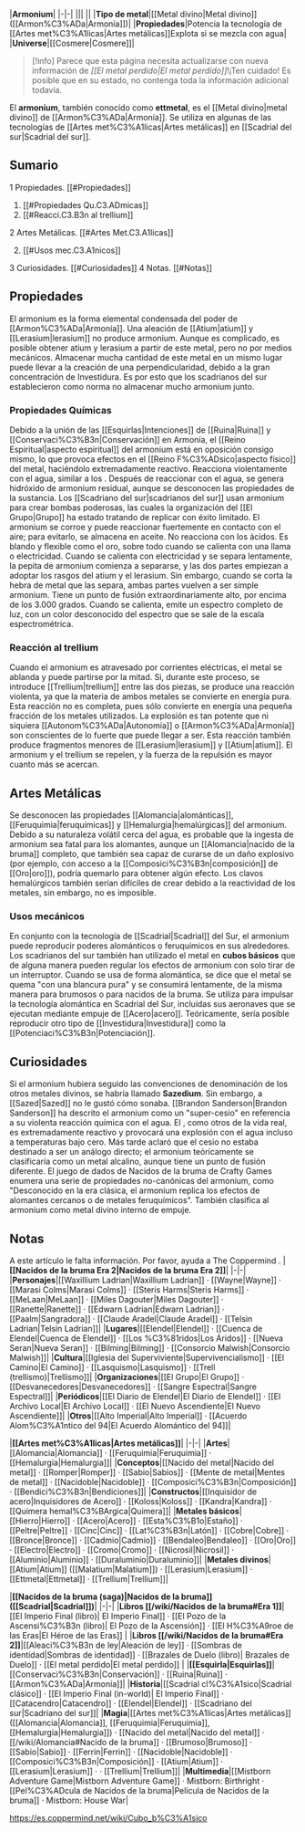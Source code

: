

|**Armonium**|
|-|-|
|||
||
|**Tipo de metal**|[[Metal divino\|Metal divino]] ([[Armon%C3%ADa\|Armonía]])|
|**Propiedades**|Potencia la tecnología de [[Artes met%C3%A1licas\|Artes metálicas]]Explota si se mezcla con agua|
|**Universe**|[[Cosmere\|Cosmere]]|

> [!info] Parece que esta página necesita actualizarse con nueva información de *[[El metal perdido\|El metal perdido]]*!¡Ten cuidado! Es posible que en su estado, no contenga toda la información adicional todavía.

El **armonium**, también conocido como **ettmetal**, es el [[Metal divino\|metal divino]] de [[Armon%C3%ADa\|Armonía]]. Se utiliza en algunas de las tecnologías de [[Artes met%C3%A1licas\|Artes metálicas]] en [[Scadrial del sur\|Scadrial del sur]].

## Sumario

1 Propiedades. [[#Propiedades]] 

1. [[#Propiedades Qu.C3.ADmicas]] 
1. [[#Reacci.C3.B3n al trellium]] 


2 Artes Metálicas. [[#Artes Met.C3.A1licas]] 

2. [[#Usos mec.C3.A1nicos]] 


3 Curiosidades. [[#Curiosidades]] 
4 Notas. [[#Notas]] 


## Propiedades
El armonium es la forma elemental condensada del poder de [[Armon%C3%ADa\|Armonía]]. Una aleación de [[Atium\|atium]] y [[Lerasium\|lerasium]] no produce armonium. Aunque es complicado, es posible obtener atium y lerasium a partir de este metal, pero no por medios mecánicos.
Almacenar mucha cantidad de este metal en un mismo lugar puede llevar a la creación de una perpendicularidad, debido a la gran concentración de Investidura. Es por esto que los scadrianos del sur establecieron como norma no almacenar mucho armonium junto. 

### Propiedades Químicas
Debido a la unión de las [[Esquirlas\|Intenciones]] de [[Ruina\|Ruina]] y [[Conservaci%C3%B3n\|Conservación]] en Armonía, el [[Reino Espiritual\|aspecto espiritual]] del armonium está en oposición consigo mismo, lo que provoca efectos en el [[Reino F%C3%ADsico\|aspecto físico]] del metal, haciéndolo extremadamente reactivo. Reacciona violentamente con el agua, similar a los . Después de reaccionar con el agua, se genera hidróxido de armonium residual, aunque se desconocen las propiedades de la sustancia. Los [[Scadriano del sur\|scadrianos del sur]] usan armonium para crear bombas poderosas, las cuales la organización del [[El Grupo\|Grupo]] ha estado tratando de replicar con éxito limitado. El armonium se corroe y puede reaccionar fuertemente en contacto con el aire; para evitarlo, se almacena en aceite. No reacciona con los ácidos.
Es blando y flexible como el oro, sobre todo cuando se calienta con una llama o electricidad. Cuando se calienta con electricidad y se separa lentamente, la pepita de armonium comienza a separarse, y las dos partes empiezan a adoptar los rasgos del atium y el lerasium. Sin embargo, cuando se corta la hebra de metal que las separa, ambas partes vuelven a ser simple armonium.
Tiene un punto de fusión extraordinariamente alto, por encima de los 3.000 grados. Cuando se calienta, emite un espectro completo de luz, con un color desconocido del espectro que se sale de la escala espectrométrica.

### Reacción al trellium
Cuando el armonium es atravesado por corrientes eléctricas, el metal se ablanda y puede partirse por la mitad. Si, durante este proceso, se introduce [[Trellium\|trellium]] entre las dos piezas, se produce una reacción violenta, ya que la materia de ambos metales se convierte en energía pura. Esta reacción no es completa, pues sólo convierte en energía una pequeña fracción de los metales utilizados. La explosión es tan potente que ni siquiera [[Autonom%C3%ADa\|Autonomía]] o [[Armon%C3%ADa\|Armonía]] son conscientes de lo fuerte que puede llegar a ser. Esta reacción también produce fragmentos menores de [[Lerasium\|lerasium]] y [[Atium\|atium]].
El armonium y el trellium se repelen, y la fuerza de la repulsión es mayor cuanto más se acercan.

## Artes Metálicas
 
Se desconocen las propiedades [[Alomancia\|alománticas]], [[Feruquimia\|feruquímicas]] y [[Hemalurgia\|hemalúrgicas]] del armonium. Debido a su naturaleza volátil cerca del agua, es probable que la ingesta de armonium sea fatal para los alomantes, aunque un [[Alomancia\|nacido de la bruma]] completo, que también sea capaz de curarse de un daño explosivo (por ejemplo, con acceso a la [[Composici%C3%B3n\|composición]] de [[Oro\|oro]]), podría quemarlo para obtener algún efecto. Los clavos hemalúrgicos también serían difíciles de crear debido a la reactividad de los metales, sin embargo, no es imposible.

### Usos mecánicos
En conjunto con la tecnología de [[Scadrial\|Scadrial]] del Sur, el armonium puede reproducir poderes alománticos o feruquimicos en sus alrededores. Los scadrianos del sur también han utilizado el metal en **cubos básicos** que de alguna manera pueden regular los efectos de armonium con solo tirar de un interruptor. Cuando se usa de forma alomántica, se dice que el metal se quema "con una blancura pura" y se consumirá lentamente, de la misma manera para brumosos o para nacidos de la bruma. Se utiliza para impulsar la tecnología alomántica en Scadrial del Sur, incluidas sus aeronaves que se ejecutan mediante empuje de [[Acero\|acero]]. Teóricamente, sería posible reproducir otro tipo de [[Investidura\|Investidura]] como la [[Potenciaci%C3%B3n\|Potenciación]].

## Curiosidades
Si el armonium hubiera seguido las convenciones de denominación de los otros metales divinos, se habría llamado **Sazedium**. Sin embargo, a [[Sazed\|Sazed]] no le gustó cómo sonaba.
[[Brandon Sanderson\|Brandon Sanderson]] ha descrito el armonium como un "super-cesio" en referencia a su violenta reacción química con el agua. El , como otros  de la vida real, es extremadamente reactivo y provocará una explosión con el agua incluso a temperaturas bajo cero. Más tarde aclaró que el cesio no estaba destinado a ser un análogo directo; el armonium teóricamente se clasificaría como un metal alcalino, aunque tiene un punto de fusión diferente.
El juego de dados de Nacidos de la bruma de Crafty Games enumera una serie de propiedades no-canónicas del armonium, como "Desconocido en la era clásica, el armonium replica los efectos de alomantes cercanos o de metales feruquímicos". También clasifica al armonium como metal divino interno de empuje.
## Notas

A este artículo le falta información. Por favor, ayuda a The Coppermind .
|**[[Nacidos de la bruma Era 2\|Nacidos de la bruma Era 2]]**|
|-|-|
|**Personajes**|[[Waxillium Ladrian\|Waxillium Ladrian]] · [[Wayne\|Wayne]] · [[Marasi Colms\|Marasi Colms]] · [[Steris Harms\|Steris Harms]] · [[MeLaan\|MeLaan]] · [[Miles Dagouter\|Miles Dagouter]] · [[Ranette\|Ranette]] · [[Edwarn Ladrian\|Edwarn Ladrian]] · [[Paalm\|Sangradora]] · [[Claude Aradel\|Claude Aradel]] · [[Telsin Ladrian\|Telsin Ladrian]]|
|**Lugares**|[[Elendel\|Elendel]] · [[Cuenca de Elendel\|Cuenca de Elendel]] · [[Los %C3%81ridos\|Los Áridos]] · [[Nueva Seran\|Nueva Seran]] · [[Bilming\|Bilming]] · [[Consorcio Malwish\|Consorcio Malwish]]|
|**Cultura**|[[Iglesia del Superviviente\|Supervivencialismo]] · [[El Camino\|El Camino]] · [[Lasquismo\|Lasquismo]] · [[Trell (trellismo)\|Trellismo]]|
|**Organizaciones**|[[El Grupo\|El Grupo]] · [[Desvanecedores\|Desvanecedores]] · [[Sangre Espectral\|Sangre Espectral]]|
|**Periódicos**|[[El Diario de Elendel\|El Diario de Elendel]] · [[El Archivo Local\|El Archivo Local]] · [[El Nuevo Ascendiente\|El Nuevo Ascendiente]]|
|**Otros**|[[Alto Imperial\|Alto Imperial]] · [[Acuerdo Alom%C3%A1ntico del 94\|El Acuerdo Alomántico del 94]]|

|**[[Artes met%C3%A1licas\|Artes metálicas]]**|
|-|-|
|**Artes**|[[Alomancia\|Alomancia]] · [[Feruquimia\|Feruquimia]] · [[Hemalurgia\|Hemalurgia]]|
|**Conceptos**|[[Nacido del metal\|Nacido del metal]] · [[Romper\|Romper]] · [[Sabio\|Sabios]] · [[Mente de metal\|Mentes de metal]] · [[Nacidoble\|Nacidoble]] · [[Composici%C3%B3n\|Composición]] · [[Bendici%C3%B3n\|Bendiciones]]|
|**Constructos**|[[Inquisidor de acero\|Inquisidores de Acero]] · [[Koloss\|Koloss]] · [[Kandra\|Kandra]] · [[Quimera hemal%C3%BArgica\|Quimera]]|
|**Metales básicos**|[[Hierro\|Hierro]] · [[Acero\|Acero]] · [[Esta%C3%B1o\|Estaño]] · [[Peltre\|Peltre]] · [[Cinc\|Cinc]] · [[Lat%C3%B3n\|Latón]] · [[Cobre\|Cobre]] · [[Bronce\|Bronce]] · [[Cadmio\|Cadmio]] · [[Bendaleo\|Bendaleo]] · [[Oro\|Oro]] · [[Electro\|Electro]] · [[Cromo\|Cromo]] · [[Nicrosil\|Nicrosil]] · [[Aluminio\|Aluminio]] · [[Duraluminio\|Duraluminio]]|
|**Metales divinos**|[[Atium\|Atium]] ([[Malatium\|Malatium]]) · [[Lerasium\|Lerasium]] · [[Ettmetal\|Ettmetal]] · [[Trellium\|Trellium]]|

|**[[Nacidos de la bruma (saga)\|Nacidos de la bruma]] ([[Scadrial\|Scadrial]])**|
|-|-|
|**Libros [[/wiki/Nacidos de la bruma#Era 1]]**|[[El Imperio Final (libro)\| El Imperio Final]] · [[El Pozo de la Ascensi%C3%B3n (libro)\| El Pozo de la Ascensión]] · [[El H%C3%A9roe de las Eras\|El Héroe de las Eras]] |
|**Libros [[/wiki/Nacidos de la bruma#Era 2]]**|[[Aleaci%C3%B3n de ley\|Aleación de ley]] · [[Sombras de identidad\|Sombras de identidad]] · [[Brazales de Duelo (libro)\| Brazales de Duelo]] · [[El metal perdido\|El metal perdido]]  |
|**[[Esquirla\|Esquirlas]]**|[[Conservaci%C3%B3n\|Conservación]] · [[Ruina\|Ruina]] · [[Armon%C3%ADa\|Armonía]]|
|**Historia**|[[Scadrial cl%C3%A1sico\|Scadrial clásico]] · [[El Imperio Final (in-world)\| El Imperio Final]] · [[Catacendro\|Catacendro]] · [[Elendel\|Elendel]] · [[Scadriano del sur\|Scadriano del sur]]|
|**Magia**|[[Artes met%C3%A1licas\|Artes metálicas]] ([[Alomancia\|Alomancia]], [[Feruquimia\|Feruquimia]], [[Hemalurgia\|Hemalurgia]]) · [[Nacido del metal\|Nacido del metal]] · [[/wiki/Alomancia#Nacido de la bruma]] · [[Brumoso\|Brumoso]] · [[Sabio\|Sabio]] · [[Ferrin\|Ferrin]] · [[Nacidoble\|Nacidoble]] · [[Composici%C3%B3n\|Composición]] · [[Atium\|Atium]] · [[Lerasium\|Lerasium]] ·  · [[Trellium\|Trellium]]|
|**Multimedia**|[[Mistborn Adventure Game\|Mistborn Adventure Game‎‎]] · Mistborn: Birthright · [[Pel%C3%ADcula de Nacidos de la bruma\|Película de Nacidos de la bruma]] · Mistborn: House War|



https://es.coppermind.net/wiki/Cubo_b%C3%A1sico